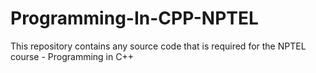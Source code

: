 # Programming-In-CPP-NPTEL
This repository contains any source code that is required for the NPTEL course - Programming in C++
